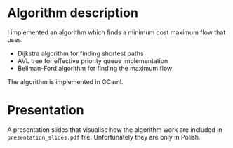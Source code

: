 Algorithm description
=====================

I implemented an algorithm which finds a minimum cost maximum flow that uses:
- Dijkstra algorithm for finding shortest paths
- AVL tree for effective priority queue implementation
- Bellman-Ford algorithm for finding the maximum flow

The algorithm is implemented in OCaml.

Presentation
============

A presentation slides that visualise how the algorithm work are included in `presentation_slides.pdf` file. Unfortunately they are only in Polish.
